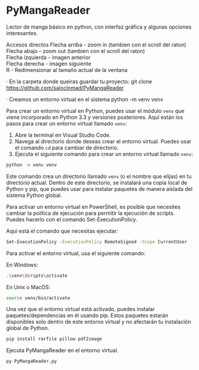 # PyMangaReader
Lector de manga básico en python, con interfaz gráfica y algunas opciones interesantes.

Accesos directos 
 Flecha arriba - zoom in (tambien con el scroll del raton)\
 Flecha abajo - zoom out (tambien con el scroll del raton)\
 Flecha izquierda - imagen anterior\
 Flecha derecha - imagen siguiente\
 R - Redimensionar al tamaño actual de la ventana

· En la carpeta donde queiras guardar tu proyecto:
git clone https://github.com/salocinmad/PyMangaReader

· Creamos un entorno virtual en el sistema
python -m venv venv

Para crear un entorno virtual en Python, puedes usar el módulo `venv` que viene incorporado en Python 3.3 y versiones posteriores. Aquí están los pasos para crear un entorno virtual llamado `venv`:

1. Abre la terminal en Visual Studio Code.
2. Navega al directorio donde deseas crear el entorno virtual. Puedes usar el comando `cd` para cambiar de directorio.
3. Ejecuta el siguiente comando para crear un entorno virtual llamado `venv`:

```bash
python -m venv venv
```

Este comando crea un directorio llamado `venv` (o el nombre que elijas) en tu directorio actual. Dentro de este directorio, se instalará una copia local de Python y pip, que puedes usar para instalar paquetes de manera aislada del sistema Python global.

Para activar un entorno virtual en PowerShell, es posible que necesites cambiar la política de ejecución para permitir la ejecución de scripts. Puedes hacerlo con el comando Set-ExecutionPolicy.

Aquí está el comando que necesitas ejecutar:
```bash
Set-ExecutionPolicy -ExecutionPolicy RemoteSigned -Scope CurrentUser
```

Para activar el entorno virtual, usa el siguiente comando:

En Windows:

```bash
.\venv\Scripts\activate
```

En Unix o MacOS:

```bash
source venv/bin/activate
```

Una vez que el entorno virtual está activado, puedes instalar paquetes/dependencias en él usando pip. Estos paquetes estarán disponibles solo dentro de este entorno virtual y no afectarán tu instalación global de Python.

```bash
pip install rarfile pillow pdf2image
```

Ejecuta PyMangaReader en el entorno virtual.

```bash
py PyMangaReader.py
```
